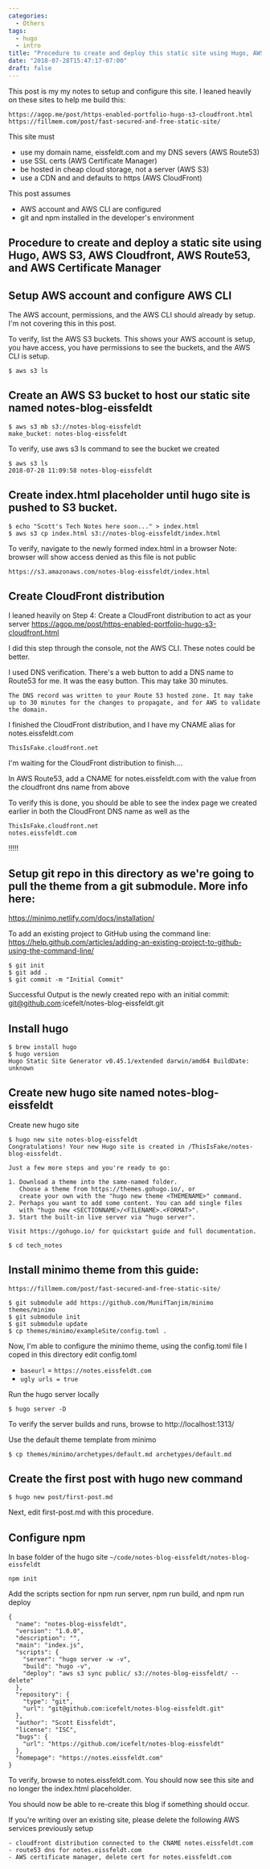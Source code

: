 ```yaml
---
categories:
  - Others
tags:
  - hugo
  - intro
title: "Procedure to create and deploy this static site using Hugo, AWS S3, AWS Cloudfront, AWS Route53, and AWS Certificate Manager"
date: "2018-07-28T15:47:17-07:00"
draft: false
---
```


This post is my my notes to setup and configure this site. I leaned heavily on these sites to help me build this:
```
https://agop.me/post/https-enabled-portfolio-hugo-s3-cloudfront.html
https://fillmem.com/post/fast-secured-and-free-static-site/
```

This site must

- use my domain name, eissfeldt.com and my DNS severs (AWS Route53)
- use SSL certs (AWS Certificate Manager)
- be hosted in cheap cloud storage, not a server (AWS S3)
- use a CDN and and defaults to https (AWS CloudFront)

This post assumes 

- AWS account and AWS CLI are configured 
- git and npm installed in the developer's environment

## Procedure to create and deploy a static site using Hugo, AWS S3, AWS Cloudfront, AWS Route53, and AWS Certificate Manager

## Setup AWS account and configure AWS CLI
The AWS account, permissions, and the AWS CLI should already by setup. I'm not covering this in this post. 

To verify, list the AWS S3 buckets. This shows your AWS account is setup, you have access, you have permissions to see the buckets, and the AWS CLI is setup. 
```
$ aws s3 ls
```

## Create an AWS S3 bucket to host our static site named notes-blog-eissfeldt
```
$ aws s3 mb s3://notes-blog-eissfeldt
make_bucket: notes-blog-eissfeldt
```

To verify, use aws s3 ls command to see the bucket we created
```
$ aws s3 ls
2018-07-28 11:09:58 notes-blog-eissfeldt
```

## Create index.html placeholder until hugo site is pushed to S3 bucket. 
```
$ echo "Scott's Tech Notes here soon..." > index.html
$ aws s3 cp index.html s3://notes-blog-eissfeldt/index.html
```

To verify, navigate to the newly formed index.html in a browser
Note: browser will show access denied as this file is not public
```
https://s3.amazonaws.com/notes-blog-eissfeldt/index.html
```

## Create CloudFront distribution 
I leaned heavily on Step 4: Create a CloudFront distribution to act as your server
https://agop.me/post/https-enabled-portfolio-hugo-s3-cloudfront.html

I did this step through the console, not the AWS CLI. These notes could be better. 

I used DNS verification. There's a web button to add a DNS name to Route53 for me. It was the easy button. This may take 30 minutes. 

```
The DNS record was written to your Route 53 hosted zone. It may take up to 30 minutes for the changes to propagate, and for AWS to validate the domain.
```

I finished the CloudFront distribution, and I have my CNAME alias for notes.eissfeldt.com
```
ThisIsFake.cloudfront.net
```

I'm waiting for the CloudFront distribution to finish....

In AWS Route53, add a CNAME for notes.eissfeldt.com with the value from the cloudfront dns name from above

To verify this is done, you should be able to see the index page we created earlier in both the CloudFront DNS name as well as the 
``` 
ThisIsFake.cloudfront.net
notes.eissfeldt.com
```

!!!!!

## Setup git repo in this directory as we're going to pull the theme from a git submodule. More info here: 
https://minimo.netlify.com/docs/installation/

To add an existing project to GitHub using the command line:
https://help.github.com/articles/adding-an-existing-project-to-github-using-the-command-line/

```
$ git init 
$ git add . 
$ git commit -m "Initial Commit"
```

Successful Output is the newly created repo with an initial commit:
git@github.com:icefelt/notes-blog-eissfeldt.git


## Install hugo
```
$ brew install hugo
$ hugo version
Hugo Static Site Generator v0.45.1/extended darwin/amd64 BuildDate: unknown
```

## Create new hugo site named notes-blog-eissfeldt
Create new hugo site
```
$ hugo new site notes-blog-eissfeldt
Congratulations! Your new Hugo site is created in /ThisIsFake/notes-blog-eissfeldt.

Just a few more steps and you're ready to go:

1. Download a theme into the same-named folder.
   Choose a theme from https://themes.gohugo.io/, or
   create your own with the "hugo new theme <THEMENAME>" command.
2. Perhaps you want to add some content. You can add single files
   with "hugo new <SECTIONNAME>/<FILENAME>.<FORMAT>".
3. Start the built-in live server via "hugo server".

Visit https://gohugo.io/ for quickstart guide and full documentation.

$ cd tech_notes
```

## Install minimo theme from this guide: 
`https://fillmem.com/post/fast-secured-and-free-static-site/`
```
$ git submodule add https://github.com/MunifTanjim/minimo themes/minimo
$ git submodule init
$ git submodule update
$ cp themes/minimo/exampleSite/config.toml .
```

Now, I'm able to configure the minimo theme, using the config.toml file I coped in this directory
edit config.toml

- `baseurl` = `https://notes.eissfeldt.com`
- `ugly urls = true`

Run the hugo server locally
``` 
$ hugo server -D
```
To verify the server builds and runs, browse to http://localhost:1313/

Use the default theme template from minimo
```
$ cp themes/minimo/archetypes/default.md archetypes/default.md
```

## Create the first post with hugo new command
```
$ hugo new post/first-post.md
```
Next, edit first-post.md with this procedure. 

## Configure npm
In base folder of the hugo site `~/code/notes-blog-eissfeldt/notes-blog-eissfeldt`
```
npm init
```

Add the scripts section for npm run server, npm run build, and npm run deploy
```
{
  "name": "notes-blog-eissfeldt",
  "version": "1.0.0",
  "description": "",
  "main": "index.js",
  "scripts": {
    "server": "hugo server -w -v",
    "build": "hugo -v",
    "deploy": "aws s3 sync public/ s3://notes-blog-eissfeldt/ --delete"
  },
  "repository": {
    "type": "git",
    "url": "git@github.com:icefelt/notes-blog-eissfeldt.git"
  },
  "author": "Scott Eissfeldt",
  "license": "ISC",
  "bugs": {
    "url": "https://github.com/icefelt/notes-blog-eissfeldt"
  },
  "homepage": "https://notes.eissfeldt.com"
}
```


To verify, browse to notes.eissfeldt.com. You should now see this site and no longer the index.html placeholder. 

You should now be able to re-create this blog if something should occur. 

If you're writing over an existing site, please delete the following AWS services previously setup
```
- cloudfront distribution connected to the CNAME notes.eissfeldt.com
- route53 dns for notes.eissfeldt.com 
- AWS certificate manager, delete cert for notes.eissfeldt.com
```

